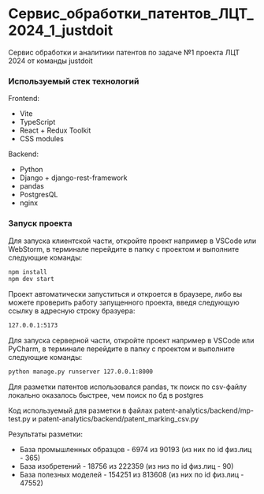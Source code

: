 # Сервис_обработки_патентов_ЛЦТ_2024_1_justdoit

Сервис обработки и аналитики патентов по задаче №1 проекта ЛЦТ 2024 от команды justdoit

### Используемый стек технологий

Frontend:
* Vite
* TypeScript
* React + Redux Toolkit
* CSS modules

Backend:
* Python
* Django + django-rest-framework
* pandas
* PostgresQL
* nginx

### Запуск проекта

Для запуска клиентской части, откройте проект например в VSCode или WebStorm, в терминале перейдите в папку с проектом и выполните следующие команды:

```sh
npm install
npm dev start
```

Проект автоматически запуститься и откроется в браузере, либо вы можете проверить работу запущенного проекта, введя
следующую ссылку в адресную строку бразуера:

```sh
127.0.0.1:5173
```

Для запуска серверной части, откройте проект например в VSCode или PyCharm, в терминале перейдите в папку с проектом и выполните следующие команды:

```sh
python manage.py runserver 127.0.0.1:8000
```

Для разметки патентов использовался pandas, тк поиск по csv-файлу локально оказалось быстрее, чем поиск по бд в postgres

Код используемый для разметки в файлах patent-analytics/backend/mp-test.py и patent-analytics/backend/patent_marking_csv.py

Результаты разметки:
* База промышленных образцов - 6974 из 90193 (из них по id физ.лиц - 365)
* База изобретений - 18756 из 222359 (из низ по id физ.лиц - 90)
* База полезных моделей - 154251 из 813608 (из них по id физ.лиц - 47552)